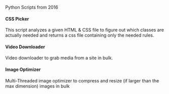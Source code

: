 Python Scripts from 2016

#### CSS Picker
This script analyzes a given HTML & CSS file to figure out which classes are actually needed and returns a css file containing only the needed rules.

#### Video Downloader
Video downloader to grab media from a site in bulk.

#### Image Optimizer
Multi-Threaded image optimizer to compress and resize (if larger than the max dimension) images in bulk
